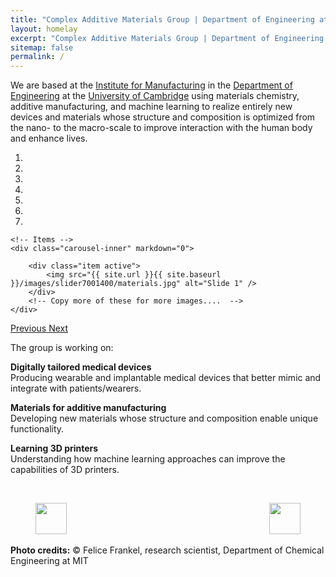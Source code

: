 ```yaml
---
title: "Complex Additive Materials Group | Department of Engineering at the University of Cambridge"
layout: homelay
excerpt: "Complex Additive Materials Group | Department of Engineering at the University of Cambridge"
sitemap: false
permalink: /
---
```


We are based at the [Institute for Manufacturing](https://ifm.eng.cam.ac.uk) in the [Department of Engineering](http://www.eng.cam.ac.uk/) at the [University of Cambridge](https://cam.ac.uk) using materials chemistry, additive manufacturing, and machine learning to realize entirely new devices and materials whose structure and composition is optimized from the nano- to the macro-scale to improve interaction with the human body and enhance lives.

<div markdown="0" id="carousel" class="carousel slide" data-ride="carousel" data-interval="5000" data-pause="hover" >
    <!-- Menu -->
    <ol class="carousel-indicators">
        <li data-target="#carousel" data-slide-to="0" class="active"></li>
        <li data-target="#carousel" data-slide-to="1"></li>
        <li data-target="#carousel" data-slide-to="2"></li>
        <li data-target="#carousel" data-slide-to="3"></li>
        <li data-target="#carousel" data-slide-to="4"></li>
        <li data-target="#carousel" data-slide-to="5"></li>
        <li data-target="#carousel" data-slide-to="6"></li>
    </ol>

    <!-- Items -->
    <div class="carousel-inner" markdown="0">

        <div class="item active">
            <img src="{{ site.url }}{{ site.baseurl }}/images/slider7001400/materials.jpg" alt="Slide 1" />
        </div>
        <!-- Copy more of these for more images....  -->
    </div>

  <a class="left carousel-control" href="#carousel" role="button" data-slide="prev">
    <span class="glyphicon glyphicon-chevron-left" aria-hidden="true"></span>
    <span class="sr-only">Previous</span>
  </a>
  <a class="right carousel-control" href="#carousel" role="button" data-slide="next">
    <span class="glyphicon glyphicon-chevron-right" aria-hidden="true"></span>
    <span class="sr-only">Next</span>
  </a>
</div>

The group is working on:

**Digitally tailored medical devices**  
Producing wearable and implantable medical devices that better mimic and integrate with patients/wearers.

**Materials for additive manufacturing**  
Developing new materials whose structure and composition enable unique functionality.

**Learning 3D printers**  
Understanding how machine learning approaches can improve the capabilities of 3D printers.


<br>

<figure class="fourth" style="margin-bottom: 50px;">
  <img src="{{ site.url }}{{ site.baseurl }}/images/logopic/cambridge.jpg" style="height: 50px; float: left;">
  <img src="{{ site.url }}{{ site.baseurl }}/images/logopic/ifm.jpg" style="height: 50px; float: right;">
</figure>

<br>

**Photo credits:** © Felice Frankel, research scientist, Department of Chemical Engineering at MIT
